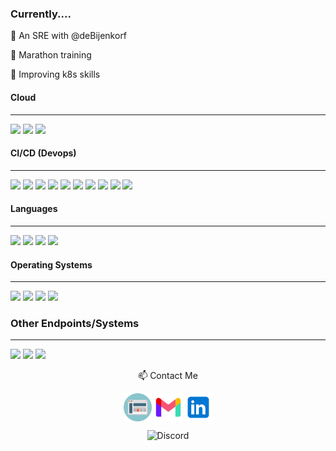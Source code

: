 ### Currently....

🔨 An SRE with @deBijenkorf

👟 Marathon training

📜 Improving k8s skills

#### Cloud
___

<img src="https://img.shields.io/badge/Google%20Cloud-4285F4.svg?&style=for-the-badge&logo=Google%20Cloud&logoColor=white" /> <img src="https://img.shields.io/badge/Microsoft%20Azure-0078D4.svg?&style=for-the-badge&logo=Microsoft%20Azure&logoColor=white" /> <img src="https://img.shields.io/badge/DigitalOcean-0080FF.svg?&style=for-the-badge&logo=DigitalOcean&logoColor=white" />

#### CI/CD (Devops)
___

<img src="https://img.shields.io/badge/terraform-7B42BC.svg?&style=for-the-badge&logo=Terraform" /> <img src="https://img.shields.io/badge/Docker-2496ED.svg?&style=for-the-badge&logo=Docker&logoColor=white" /> <img src="https://img.shields.io/badge/Packer-02A8EF.svg?&style=for-the-badge&logo=Packer&logoColor=white" /> <img src="https://img.shields.io/badge/kubernetes-326CE5.svg?&style=for-the-badge&logo=kubernetes&logoColor=white" /> <img src="https://img.shields.io/badge/Argo-EF7B4D.svg?&style=for-the-badge&logo=Argo&logoColor=white" /> <img src="https://img.shields.io/badge/Helm-0F1689.svg?&style=for-the-badge&logo=helm&logoColor=white" /> <img src="https://img.shields.io/badge/Git-F05032.svg?&style=for-the-badge&logo=Git&logoColor=white" /> <img src="https://img.shields.io/badge/GitHub-181717.svg?&style=for-the-badge&logo=GitHub&logoColor=white" /> <img src="https://img.shields.io/badge/Github%20Actions-2088FF.svg?&style=for-the-badge&logo=Github%20Actions&logoColor=white" /> <img src="https://img.shields.io/badge/Prometheus-E6522C.svg?&style=for-the-badge&logo=Prometheus&logoColor=white" />

#### Languages
___

<img src="https://img.shields.io/badge/golang-00ADD8.svg?&style=for-the-badge&logo=go&logoColor=white" /> <img src="https://img.shields.io/badge/Powershell-5391FE.svg?&style=for-the-badge&logo=Powershell&logoColor=white" /> <img src="https://img.shields.io/badge/python-3776AB.svg?&style=for-the-badge&logo=python&logoColor=white" /> <img src="https://img.shields.io/badge/Shell-4EAA25.svg?&style=for-the-badge&logo=gnu-bash&logoColor=white" />

#### Operating Systems
___

<img src="https://img.shields.io/badge/Windows-0078D6.svg?&style=for-the-badge&logo=Windows&logoColor=white" /> <img src="https://img.shields.io/badge/Ubuntu-E95420.svg?&style=for-the-badge&logo=Ubuntu&logoColor=white" /> <img src="https://img.shields.io/badge/macOS-000000.svg?&style=for-the-badge&logo=macOS&logoColor=white" /> <img src="https://img.shields.io/badge/Debian-A81D33.svg?&style=for-the-badge&logo=Debian&logoColor=white" />

### Other Endpoints/Systems
___

<img src="https://img.shields.io/badge/cloudflare-F38020.svg?&style=for-the-badge&logo=cloudflare&logoColor=white" /> <img src="https://img.shields.io/badge/Grafana-F46800.svg?&style=for-the-badge&logo=Grafana&logoColor=white" /> <img src="https://img.shields.io/badge/Kibana-005571.svg?&style=for-the-badge&logo=Kibana&logoColor=white" />


<div align="center">
📫 Contact Me

[<img align="center" alt="Website" width="45px" src="./assets/svg/website.svg" />](https://www.mpierce.io)
[<img align="center" alt="gmail" width="45px" src="./assets/svg/gmail.svg" />](mailto:mark.pierce.d@gmail.com)
[<img align="center" alt="LinkedIn" width="45px" src="./assets/svg/linkedin.svg" />](https://www.linkedin.com/in/mdpierce1/)

![Discord](https://img.shields.io/discord/238731518682333185?label=Discord&logo=discord&style=for-the-badge)

</div>
